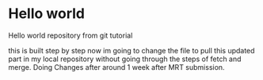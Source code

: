 # Hello world

Hello world repository from git tutorial

this is built step by step
now im going to change the file to pull this updated part in my local repository without going through the steps of fetch and merge.
Doing Changes after around 1 week after MRT submission.
